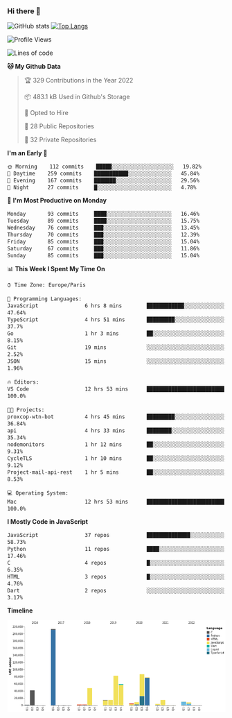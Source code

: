 ### Hi there 👋


![GitHub stats](https://github-readme-stats.vercel.app/api?username=eastkap&theme=dark&show_icons=true&count_private=true)
[![Top Langs](https://github-readme-stats.vercel.app/api/top-langs/?username=eastkap&layout=compact)](https://github.com/anuraghazra/github-readme-stats)



<!--START_SECTION:waka-->
![Profile Views](http://img.shields.io/badge/Profile%20Views-2-blue)

![Lines of code](https://img.shields.io/badge/From%20Hello%20World%20I%27ve%20Written-698788%20lines%20of%20code-blue)

**🐱 My Github Data** 

> 🏆 329 Contributions in the Year 2022
 > 
> 📦 483.1 kB Used in Github's Storage 
 > 
> 💼 Opted to Hire
 > 
> 📜 28 Public Repositories 
 > 
> 🔑 32 Private Repositories  
 > 
**I'm an Early 🐤** 

```text
🌞 Morning    112 commits    █████░░░░░░░░░░░░░░░░░░░░   19.82% 
🌆 Daytime    259 commits    ███████████░░░░░░░░░░░░░░   45.84% 
🌃 Evening    167 commits    ███████░░░░░░░░░░░░░░░░░░   29.56% 
🌙 Night      27 commits     █░░░░░░░░░░░░░░░░░░░░░░░░   4.78%

```
📅 **I'm Most Productive on Monday** 

```text
Monday       93 commits     ████░░░░░░░░░░░░░░░░░░░░░   16.46% 
Tuesday      89 commits     ████░░░░░░░░░░░░░░░░░░░░░   15.75% 
Wednesday    76 commits     ███░░░░░░░░░░░░░░░░░░░░░░   13.45% 
Thursday     70 commits     ███░░░░░░░░░░░░░░░░░░░░░░   12.39% 
Friday       85 commits     ███░░░░░░░░░░░░░░░░░░░░░░   15.04% 
Saturday     67 commits     ███░░░░░░░░░░░░░░░░░░░░░░   11.86% 
Sunday       85 commits     ███░░░░░░░░░░░░░░░░░░░░░░   15.04%

```


📊 **This Week I Spent My Time On** 

```text
⌚︎ Time Zone: Europe/Paris

💬 Programming Languages: 
JavaScript               6 hrs 8 mins        ████████████░░░░░░░░░░░░░   47.64% 
TypeScript               4 hrs 51 mins       █████████░░░░░░░░░░░░░░░░   37.7% 
Go                       1 hr 3 mins         ██░░░░░░░░░░░░░░░░░░░░░░░   8.15% 
Git                      19 mins             ░░░░░░░░░░░░░░░░░░░░░░░░░   2.52% 
JSON                     15 mins             ░░░░░░░░░░░░░░░░░░░░░░░░░   1.96%

🔥 Editors: 
VS Code                  12 hrs 53 mins      █████████████████████████   100.0%

🐱‍💻 Projects: 
proxcop-wtn-bot          4 hrs 45 mins       █████████░░░░░░░░░░░░░░░░   36.84% 
api                      4 hrs 33 mins       ████████░░░░░░░░░░░░░░░░░   35.34% 
nodemonitors             1 hr 12 mins        ██░░░░░░░░░░░░░░░░░░░░░░░   9.31% 
CycleTLS                 1 hr 10 mins        ██░░░░░░░░░░░░░░░░░░░░░░░   9.12% 
Project-mail-api-rest    1 hr 5 mins         ██░░░░░░░░░░░░░░░░░░░░░░░   8.53%

💻 Operating System: 
Mac                      12 hrs 53 mins      █████████████████████████   100.0%

```

**I Mostly Code in JavaScript** 

```text
JavaScript               37 repos            ██████████████░░░░░░░░░░░   58.73% 
Python                   11 repos            ████░░░░░░░░░░░░░░░░░░░░░   17.46% 
C                        4 repos             █░░░░░░░░░░░░░░░░░░░░░░░░   6.35% 
HTML                     3 repos             █░░░░░░░░░░░░░░░░░░░░░░░░   4.76% 
Dart                     2 repos             ░░░░░░░░░░░░░░░░░░░░░░░░░   3.17%

```


**Timeline**

![Chart not found](https://raw.githubusercontent.com/Eastkap/Eastkap/main/charts/bar_graph.png) 


<!--END_SECTION:waka-->

<!--
**Eastkap/eastkap** is a ✨ _special_ ✨ repository because its `README.md` (this file) appears on your GitHub profile.

Here are some ideas to get you started:

- 🔭 I’m currently working on ...
- 🌱 I’m currently learning ...
- 👯 I’m looking to collaborate on ...
- 🤔 I’m looking for help with ...
- 💬 Ask me about ...
- 📫 How to reach me: ...
- 😄 Pronouns: ...
- ⚡ Fun fact: ...
-->
